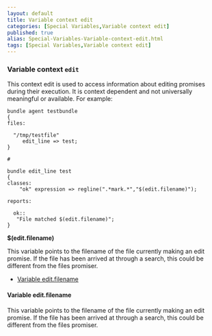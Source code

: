 ```yaml
---
layout: default
title: Variable context edit
categories: [Special Variables,Variable context edit]
published: true
alias: Special-Variables-Variable-context-edit.html
tags: [Special Variables,Variable context edit]
---
```


### Variable context `edit`

  

This context edit is used to access information about editing promises
during their execution. It is context dependent and not universally
meaningful or available. For example:

```cf3
bundle agent testbundle
{
files:

  "/tmp/testfile"
     edit_line => test;
}

#

bundle edit_line test
{
classes:
    "ok" expression => regline(".*mark.*","$(edit.filename)");

reports:

  ok::
   "File matched $(edit.filename)";
}
```

**\$(edit.filename)**

This variable points to the filename of the file currently making an
edit promise. If the file has been arrived at through a search, this
could be different from the files promiser.

-   [Variable edit.filename](#Variable-edit_002efilename)

#### Variable edit.filename

  

This variable points to the filename of the file currently making an
edit promise. If the file has been arrived at through a search, this
could be different from the files promiser.
